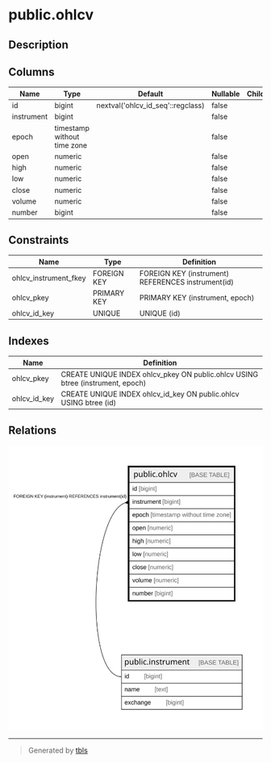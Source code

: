 # public.ohlcv

## Description

## Columns

| Name | Type | Default | Nullable | Children | Parents | Comment |
| ---- | ---- | ------- | -------- | -------- | ------- | ------- |
| id | bigint | nextval('ohlcv_id_seq'::regclass) | false |  |  |  |
| instrument | bigint |  | false |  | [public.instrument](public.instrument.md) |  |
| epoch | timestamp without time zone |  | false |  |  |  |
| open | numeric |  | false |  |  |  |
| high | numeric |  | false |  |  |  |
| low | numeric |  | false |  |  |  |
| close | numeric |  | false |  |  |  |
| volume | numeric |  | false |  |  |  |
| number | bigint |  | false |  |  |  |

## Constraints

| Name | Type | Definition |
| ---- | ---- | ---------- |
| ohlcv_instrument_fkey | FOREIGN KEY | FOREIGN KEY (instrument) REFERENCES instrument(id) |
| ohlcv_pkey | PRIMARY KEY | PRIMARY KEY (instrument, epoch) |
| ohlcv_id_key | UNIQUE | UNIQUE (id) |

## Indexes

| Name | Definition |
| ---- | ---------- |
| ohlcv_pkey | CREATE UNIQUE INDEX ohlcv_pkey ON public.ohlcv USING btree (instrument, epoch) |
| ohlcv_id_key | CREATE UNIQUE INDEX ohlcv_id_key ON public.ohlcv USING btree (id) |

## Relations

![er](public.ohlcv.svg)

---

> Generated by [tbls](https://github.com/k1LoW/tbls)
